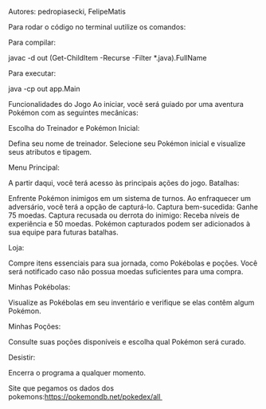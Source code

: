 Autores: pedropiasecki, FelipeMatis

Para rodar o código no terminal uutilize os comandos:

Para compilar: 

javac -d out (Get-ChildItem -Recurse -Filter *.java).FullName 

Para executar:

java -cp out app.Main

Funcionalidades do Jogo
Ao iniciar, você será guiado por uma aventura Pokémon com as seguintes mecânicas:

Escolha do Treinador e Pokémon Inicial:

Defina seu nome de treinador.
Selecione seu Pokémon inicial e visualize seus atributos e tipagem.

Menu Principal:

A partir daqui, você terá acesso às principais ações do jogo.
Batalhas:

Enfrente Pokémon inimigos em um sistema de turnos.
Ao enfraquecer um adversário, você terá a opção de capturá-lo.
Captura bem-sucedida: Ganhe 75 moedas.
Captura recusada ou derrota do inimigo: Receba níveis de experiência e 50 moedas.
Pokémon capturados podem ser adicionados à sua equipe para futuras batalhas.

Loja:

Compre itens essenciais para sua jornada, como Pokébolas e poções.
Você será notificado caso não possua moedas suficientes para uma compra.

Minhas Pokébolas:

Visualize as Pokébolas em seu inventário e verifique se elas contêm algum Pokémon.

Minhas Poções:

Consulte suas poções disponíveis e escolha qual Pokémon será curado.

Desistir:

Encerra o programa a qualquer momento.

Site que pegamos os dados dos pokemons:https://pokemondb.net/pokedex/all 
